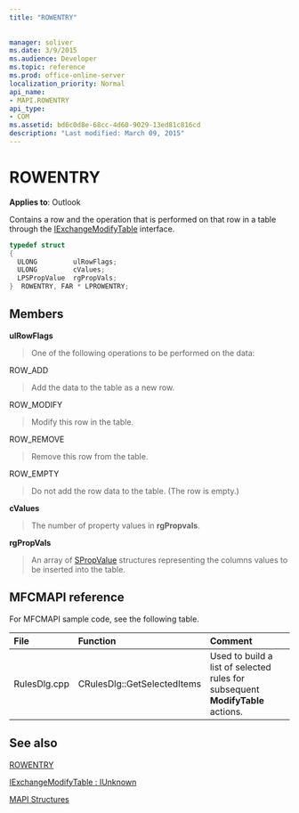 ```yaml
---
title: "ROWENTRY"
 
 
manager: soliver
ms.date: 3/9/2015
ms.audience: Developer
ms.topic: reference
ms.prod: office-online-server
localization_priority: Normal
api_name:
- MAPI.ROWENTRY
api_type:
- COM
ms.assetid: bd6c0d8e-68cc-4d60-9029-13ed81c816cd
description: "Last modified: March 09, 2015"
---
```


# ROWENTRY

  
  
**Applies to**: Outlook 
  
Contains a row and the operation that is performed on that row in a table through the [IExchangeModifyTable](iexchangemodifytableiunknown.md) interface. 
  
```cpp
typedef struct
{
  ULONG         ulRowFlags;
  ULONG         cValues;
  LPSPropValue  rgPropVals;
}  ROWENTRY, FAR * LPROWENTRY;
```

## Members

 **ulRowFlags**
  
> One of the following operations to be performed on the data: 
    
ROW_ADD
  
> Add the data to the table as a new row.
    
ROW_MODIFY
  
> Modify this row in the table.
    
ROW_REMOVE
  
> Remove this row from the table.
    
ROW_EMPTY
  
> Do not add the row data to the table. (The row is empty.)
    
 **cValues**
  
> The number of property values in **rgPropvals**.
    
 **rgPropVals**
  
> An array of [SPropValue](spropvalue.md) structures representing the columns values to be inserted into the table. 
    
## MFCMAPI reference

For MFCMAPI sample code, see the following table.
  
|**File**|**Function**|**Comment**|
|:-----|:-----|:-----|
|RulesDlg.cpp  <br/> |CRulesDlg::GetSelectedItems  <br/> |Used to build a list of selected rules for subsequent **ModifyTable** actions.  <br/> |
   
## See also



[ROWENTRY](rowentry.md)
  
[IExchangeModifyTable : IUnknown](iexchangemodifytableiunknown.md)


[MAPI Structures](mapi-structures.md)

